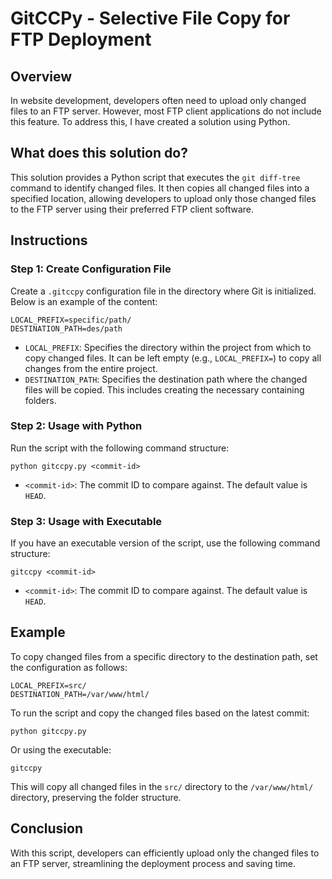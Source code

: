 # GitCCPy - Selective File Copy for FTP Deployment

## Overview

In website development, developers often need to upload only changed files to an FTP server. However, most FTP client applications do not include this feature. To address this, I have created a solution using Python.

## What does this solution do?

This solution provides a Python script that executes the `git diff-tree` command to identify changed files. It then copies all changed files into a specified location, allowing developers to upload only those changed files to the FTP server using their preferred FTP client software.

## Instructions

### Step 1: Create Configuration File

Create a `.gitccpy` configuration file in the directory where Git is initialized. Below is an example of the content:

```
LOCAL_PREFIX=specific/path/
DESTINATION_PATH=des/path
```

- `LOCAL_PREFIX`: Specifies the directory within the project from which to copy changed files. It can be left empty (e.g., `LOCAL_PREFIX=`) to copy all changes from the entire project.
- `DESTINATION_PATH`: Specifies the destination path where the changed files will be copied. This includes creating the necessary containing folders.

### Step 2: Usage with Python

Run the script with the following command structure:

```
python gitccpy.py <commit-id>
```

- `<commit-id>`: The commit ID to compare against. The default value is `HEAD`.

### Step 3: Usage with Executable

If you have an executable version of the script, use the following command structure:

```
gitccpy <commit-id>
```

- `<commit-id>`: The commit ID to compare against. The default value is `HEAD`.

## Example

To copy changed files from a specific directory to the destination path, set the configuration as follows:

```
LOCAL_PREFIX=src/
DESTINATION_PATH=/var/www/html/
```

To run the script and copy the changed files based on the latest commit:

```
python gitccpy.py
```

Or using the executable:

```
gitccpy
```

This will copy all changed files in the `src/` directory to the `/var/www/html/` directory, preserving the folder structure.

## Conclusion

With this script, developers can efficiently upload only the changed files to an FTP server, streamlining the deployment process and saving time.

